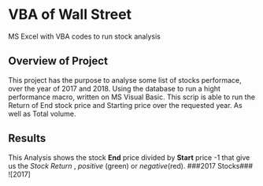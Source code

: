 # VBA of Wall Street
MS Excel with VBA codes to run stock analysis
## Overview of Project
This project has the purpose to analyse some list of stocks performace, over the year of 2017 and 2018. Using the database to run a hight performance macro, written on MS Visual Basic. This scrip is able to run the Return of End stock price and Starting price over the requested year. As well as Total volume. 
## Results
This Analysis shows the stock **End** price divided by **Start** price -1 that give us the *Stock Return* , *positive* (green) or *negative*(red).
###2017 Stocks###
![2017]

